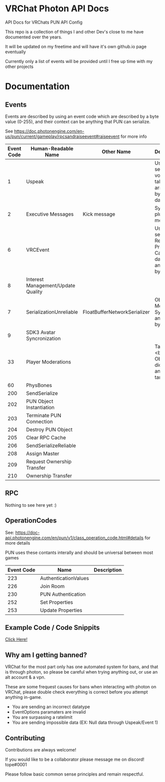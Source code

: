 
# VRChat Photon API Docs

API Docs for VRChats PUN API Config

This repo is a collection of things I and other Dev's close to me have documented over the years.

It will be updated on my freetime and will have it's own github.io page eventually

Currently only a list of events will be provided until I free up time with my other projects

# Documentation
## Events
Events are described by using an event code which are described by a byte value (0-255), and their context can be anything that PUN can serialize.

See https://doc.photonengine.com/en-us/pun/current/gameplay/rpcsandraiseevent#raiseevent for more info


| Event Code | Human-Readable Name | Other Name | Description |
| ----------- | ----------- | ----------- | ----------- |
| 1 | Uspeak                            |                                   | Used for sending voice data,  takes an array of bytes as it's datatype        |
| 2 | Executive Messages                | Kick message                      | System plugin messages                                                        |
| 6 | VRCEvent                          |                                   | Used for sending Remote Procedure Calls (RPC) datatype is an array of bytes   |
| 8 | Interest Management/Update Quality|                                   |                                                                               |
| 7 | SerializationUnreliable           | FloatBufferNetworkSerializer      | Object and Movement Sync takes an array of bytes                              |
| 9 | SDK3 Avatar Syncronization        |                                   |                                                                               |
| 33 | Player Moderations               |                                   | Takes a <byte, Object> dictionary and is targeted                             |
| 60 | PhysBones                        |                                   |                                                                               |
| 200 | SendSerialize                   |                                   |                                                                               |
| 202 | PUN Object Instantiation        |                                   |                                                                               |
| 203 | Terminate PUN Connection        |                                   |                                                                               |
| 204 | Destroy PUN Object              |                                   |                                                                               |
| 205 | Clear RPC Cache                 |                                   |                                                                               |
| 206 | SendSerializeReliable           |                                   |                                                                               |
| 208 | Assign Master                   |                                   |                                                                               |
| 209 | Request Ownership Transfer      |                                   |                                                                               |
| 210 | Ownership Transfer              |                                   |                                                                               |




## RPC

Nothing to see here yet :)

## OperationCodes

See: https://doc-api.photonengine.com/en/pun/v1/class_operation_code.html#details for more details

PUN uses these contants interally and should be universal between most games

| Event Code  | Name | Description |
| ----------- | ----------- | ----------- |
|223    | AuthenticationValues  |               |
|226    | Join Room             |               |
|230    | PUN Authentication    |               |
|252    | Set Properties        |               |
|253    | Update Properties     |               |

## Example Code / Code Snippits

[Click Here!](Code-Snippets/)



        
## Why am I getting banned?

VRChat for the most part only has one automated system for bans, and that is through photon, so please be careful when trying anything out, or use an alt account & a vpn.

These are some frequest causes for bans when interacting with photon on VRChat, please double check everything is correct before you attempt anything in-game.

- You are sending an incorrect datatype
- EventOptions paramaters are invalid
- You are surpassing a ratelimit
- You are sending impossible data (EX: Null data through Uspeak/Event 1)


## Contributing

Contributions are always welcome!

If you would like to be a collaborator please message me on discord! tope#0001

Please follow basic common sense principles and remain respectful.

